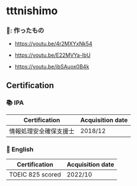 # tttnishimo


### 🎥: 作ったもの

- https://youtu.be/4r2MXYxNk54

- https://youtu.be/E22MVYa-lbU

- https://youtu.be/ibSAuox0B4k


## Certification

### :books: IPA

|Certification                              |Acquisition date         |
|----------------------------------------------------|------|
|情報処理安全確保支援士  |2018/12|

### :book: English

|Certification                              |Acquisition date         |
|-------------------------------------------------------|-------------|
|TOEIC 825 scored                                            |2022/10|
